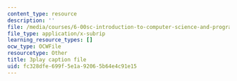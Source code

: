 ```yaml
---
content_type: resource
description: ''
file: /media/courses/6-00sc-introduction-to-computer-science-and-programming-spring-2011/fc328dfe699f5e1a92065b64e4c91e15_miw2CiKp1r0.vtt
file_type: application/x-subrip
learning_resource_types: []
ocw_type: OCWFile
resourcetype: Other
title: 3play caption file
uid: fc328dfe-699f-5e1a-9206-5b64e4c91e15
---
```

